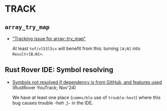 # TRACK

<!-- solved
## Sniffing the (ELF) output path in `cargo`

- [ ] ["Need a reliable way to get the target dir from the build script"](https://github.com/rust-lang/cargo/issues/9661)

	The determination to *not make it easy* to know where `target` really is seems clear, from the above issue. It's not going to be "fixed".
	
	IF we had a way to sniff <sub>(not doing a `ls` runner)</sub> the path where the ELF will be built, we could:
	
	- alongside the `runner`, use our `Makefile.2` to "just run" (no building) the output

	The current "no" approach is **restrictive** and **it's relatively easy to make a Rust tool that sniffs the ELF output path**. (call it `hound`?)

	Just.. not doing it.. yet.
-->

## `array_try_map`

- ["Tracking issue for array::try_map"](https://github.com/rust-lang/rust/issues/79711)

	At least `tof/vl53l5cx` will benefit from this: turning `[A;N]` into `Result<[B;N]>`.
	

## Rust Rover IDE: Symbol resolving 

- [Symbols not resolved if dependency is from GitHub, and features used](https://youtrack.jetbrains.com/issue/RUST-16444/Symbols-not-resolved-if-dependency-is-from-GitHub-and-features-used) (RustRover YouTrack; Nov'24)

	We have at least one place (`comms/ble` use of `trouble-host`) where this bug causes trouble -heh ;)- in the IDE.
